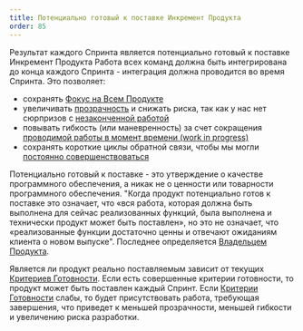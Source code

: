 ```yaml
---
title: Потенциально готовый к поставке Инкремент Продукта
order: 85
---
```


Результат каждого Спринта является потенциально готовый к поставке Инкремент Продукта Работа всех команд должна быть интегрирована до конца каждого Спринта - интеграция должна проводится во время Спринта. Это позволяет:

* сохранять [Фокус на Всем Продукте](../principles/whole-product-focus.html)
* увеличивать [прозрачность](../principles/transparency.html) и снижать риска, так как у нас нет сюрпризов с [незаконченной работой](definition-of-done.html)
* повывать гибкость (или маневренность) за счет сокращения [проводимой работы в момент времени (work in progress)](../principles/lean-thinking.html)
* сохранять короткие циклы обратной связи, чтобы мы могли [постоянно совершенствоваться](../principles/continuous-improvement-towards-perfection.html)

Потенциально готовый к поставке - это утверждение о качестве программного обеспечения, а никак не о ценности или товарности программного обеспечения. "Когда продукт потенциально готов к поставке это означает, что «вся работа, которая должна быть выполнена для сейчас реализованных функций, была выполнена и технически продукт может быть поставлен», но это не означает, что «реализованные функции достаточно ценны и отвечают ожиданиям клиента о новом выпуске". Последнее определяется [Владельцем Продукта](product-owner.html).

Является ли продукт реально поставляемым зависит от текущих [Критериев Готовности](definition-of-done.html). Если есть совершенные критерии готовности, то продукт может быть поставлен каждый Спринт. Если [Критерии Готовности](definition-of-done.html) слабы, то будет присутствовать работа, требующая завершения, что приведет к меньшей прозрачности, меньшей гибкости и увеличению риска разработки.
